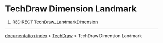 # TechDraw Dimension Landmark
1.  REDIRECT [TechDraw\_LandmarkDimension](TechDraw_LandmarkDimension.md)

---
[documentation index](../README.md) > [TechDraw](TechDraw_Workbench.md) > TechDraw Dimension Landmark
